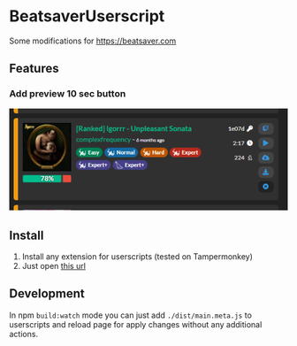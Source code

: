 # BeatsaverUserscript
Some modifications for https://beatsaver.com

## Features
### Add preview 10 sec button
![screenshot](./docs/screenshot1.png)

## Install
1. Install any extension for userscripts (tested on Tampermonkey)
2. Just open [this url](https://github.com/mixa3607/BeatsaverUserscript/raw/master/release/main.user.js)

## Development
In npm `build:watch` mode you can just add `./dist/main.meta.js` to userscripts and reload page for apply changes without any additional actions. 
